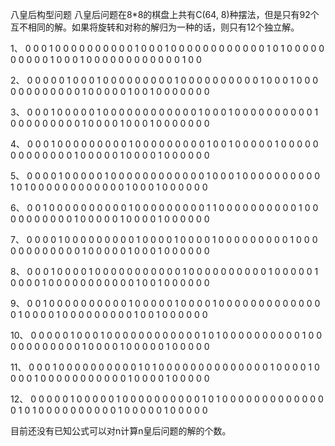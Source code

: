 八皇后构型问题
八皇后问题在8*8的棋盘上共有C(64, 8)种摆法，但是只有92个互不相同的解。如果将旋转和对称的解归为一种的话，则只有12个独立解。

1、
0 0 0 1 0 0 0 0
0 0 0 0 0 0 1 0
0 0 1 0 0 0 0 0
0 0 0 0 0 0 0 1
0 1 0 0 0 0 0 0
0 0 0 0 1 0 0 0
1 0 0 0 0 0 0 0 
0 0 0 0 0 1 0 0

2、
 0 0 0 0 0 1 0 0 
 0 1 0 0 0 0 0 0 
 0 0 0 1 0 0 0 0
 0 0 0 0 0 0 1 0
 0 0 1 0 0 0 0 0
 0 0 0 0 0 0 0 1
 0 0 0 0 0 1 0 0
 1 0 0 0 0 0 0 0 

 3、
0 0 0 1 0 0 0 0
0 1 0 0 0 0 0 0
0 0 0 0 0 0 1 0
0 0 1 0 0 0 0 0
0 0 0 0 0 1 0 0
0 0 0 0 0 0 0 1
0 0 0 0 1 0 0 0
1 0 0 0 0 0 0 0

4、
0 0 0 1 0 0 0 0
0 0 0 0 0 1 0 0
0 0 0 0 0 0 0 1
0 0 1 0 0 0 0 0
1 0 0 0 0 0 0 0
0 0 0 0 0 0 1 0
0 0 0 0 1 0 0 0
0 1 0 0 0 0 0 0

5、
0 0 0 0 1 0 0 0
0 0 1 0 0 0 0 0
0 0 0 0 0 0 0 1
0 0 0 1 0 0 0 0
0 0 0 0 0 0 1 0
1 0 0 0 0 0 0 0
0 0 0 0 0 1 0 0
0 1 0 0 0 0 0 0

6、
0 0 1 0 0 0 0 0
0 0 0 0 0 1 0 0
0 0 0 0 0 0 0 1
1 0 0 0 0 0 0 0
0 0 0 1 0 0 0 0
0 0 0 0 0 0 1 0
0 0 0 0 1 0 0 0
0 1 0 0 0 0 0 0

7、
0 0 0 0 1 0 0 0
0 0 0 0 0 0 1 0
0 0 0 1 0 0 0 0
1 0 0 0 0 0 0 0
0 0 1 0 0 0 0 0
0 0 0 0 0 0 0 1
0 0 0 0 0 1 0 0
0 1 0 0 0 0 0 0

8、
0 0 0 1 0 0 0 0
1 0 0 0 0 0 0 0
0 0 0 0 1 0 0 0
0 0 0 0 0 0 0 1
0 0 0 0 0 1 0 0
0 0 1 0 0 0 0 0
0 0 0 0 0 0 1 0
0 1 0 0 0 0 0 0

9、
0 0 1 0 0 0 0 0
0 0 0 0 0 1 0 0
0 0 0 1 0 0 0 0
1 0 0 0 0 0 0 0
0 0 0 0 0 0 0 1
0 0 0 0 1 0 0 0
0 0 0 0 0 0 1 0
0 1 0 0 0 0 0 0

10、
0 0 0 0 0 1 0 0
0 1 0 0 0 0 0 0
0 0 0 0 0 0 1 0
1 0 0 0 0 0 0 0
0 0 0 1 0 0 0 0
0 0 0 0 0 0 0 1
0 0 0 0 1 0 0 0
0 0 1 0 0 0 0 0

11、
0 0 0 1 0 0 0 0
0 0 0 0 0 0 1 0
1 0 0 0 0 0 0 0
0 0 0 0 0 0 0 1
0 0 0 0 1 0 0 0
0 1 0 0 0 0 0 0
0 0 0 0 0 1 0 0
0 0 1 0 0 0 0 0

12、
0 0 0 0 0 1 0 0
0 0 0 1 0 0 0 0
0 0 0 0 0 0 1 0
1 0 0 0 0 0 0 0
0 0 0 0 0 0 0 1
0 1 0 0 0 0 0 0
0 0 0 0 1 0 0 0
0 0 1 0 0 0 0 0

目前还没有已知公式可以对n计算n皇后问题的解的个数。